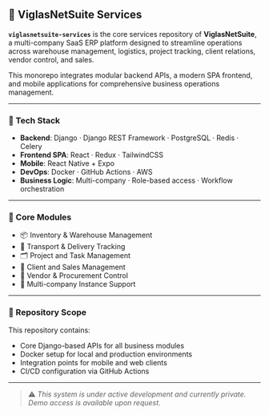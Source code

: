## 🧩 ViglasNetSuite Services

**`viglasnetsuite-services`** is the core services repository of **ViglasNetSuite**, a multi-company SaaS ERP platform designed to streamline operations across warehouse management, logistics, project tracking, client relations, vendor control, and sales.

This monorepo integrates modular backend APIs, a modern SPA frontend, and mobile applications for comprehensive business operations management.

---

### 🧰 Tech Stack

* **Backend**: Django · Django REST Framework · PostgreSQL · Redis · Celery
* **Frontend SPA**: React · Redux · TailwindCSS
* **Mobile**: React Native + Expo
* **DevOps**: Docker · GitHub Actions · AWS
* **Business Logic**: Multi-company · Role-based access · Workflow orchestration

---

### 🔧 Core Modules

* 📦 Inventory & Warehouse Management
* 🚚 Transport & Delivery Tracking
* 🗂️ Project and Task Management
* 🛒 Client and Sales Management
* 🤝 Vendor & Procurement Control
* 🏢 Multi-company Instance Support

---

### 📌 Repository Scope

This repository contains:

* Core Django-based APIs for all business modules
* Docker setup for local and production environments
* Integration points for mobile and web clients
* CI/CD configuration via GitHub Actions

---

> ⚠️ *This system is under active development and currently private. Demo access is available upon request.*
